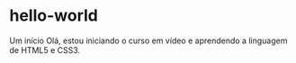 # hello-world
Um início
Olá, estou iniciando o curso em vídeo e aprendendo a linguagem de HTML5 e CSS3.
